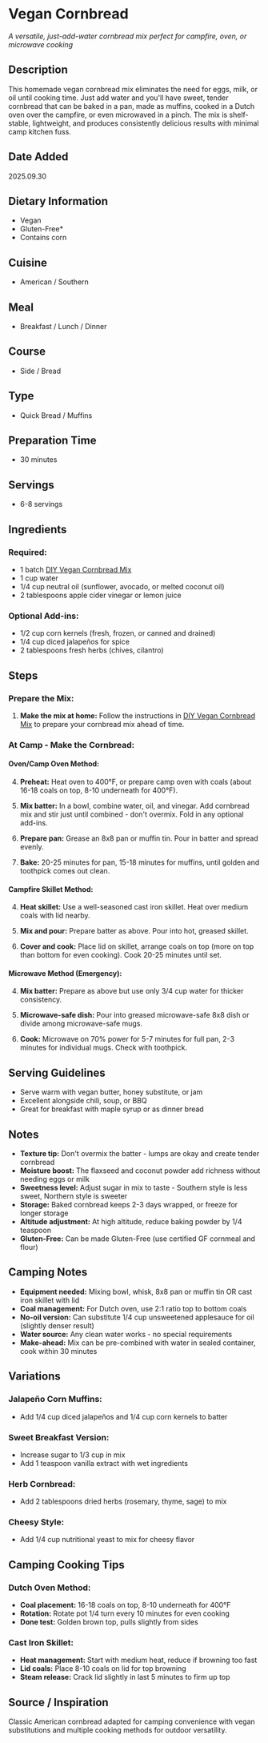# Vegan Cornbread
*A versatile, just-add-water cornbread mix perfect for campfire, oven, or microwave cooking*

## Description
This homemade vegan cornbread mix eliminates the need for eggs, milk, or oil until cooking time. Just add water and you'll have sweet, tender cornbread that can be baked in a pan, made as muffins, cooked in a Dutch oven over the campfire, or even microwaved in a pinch. The mix is shelf-stable, lightweight, and produces consistently delicious results with minimal camp kitchen fuss.

## Date Added
2025.09.30

## Dietary Information
- Vegan
- Gluten-Free*
- Contains corn

## Cuisine
- American / Southern

## Meal
- Breakfast / Lunch / Dinner

## Course
- Side / Bread

## Type
- Quick Bread / Muffins

## Preparation Time
- 30 minutes

## Servings
- 6-8 servings

## Ingredients
### Required:
- 1 batch [DIY Vegan Cornbread Mix](https://raw.githubusercontent.com/wclaytor/vegan-campsite-cookbook/refs/heads/main/recipes/diy-vegan-cornbread-mix.md)
- 1 cup water
- 1/4 cup neutral oil (sunflower, avocado, or melted coconut oil)
- 2 tablespoons apple cider vinegar or lemon juice

### Optional Add-ins:
- 1/2 cup corn kernels (fresh, frozen, or canned and drained)
- 1/4 cup diced jalapeños for spice
- 2 tablespoons fresh herbs (chives, cilantro)

## Steps
### Prepare the Mix:
1. **Make the mix at home:** Follow the instructions in [DIY Vegan Cornbread Mix](https://raw.githubusercontent.com/wclaytor/vegan-campsite-cookbook/refs/heads/main/recipes/diy-vegan-cornbread-mix.md) to prepare your cornbread mix ahead of time.

### At Camp - Make the Cornbread:

#### Oven/Camp Oven Method:
4. **Preheat:** Heat oven to 400°F, or prepare camp oven with coals (about 16-18 coals on top, 8-10 underneath for 400°F).

5. **Mix batter:** In a bowl, combine water, oil, and vinegar. Add cornbread mix and stir just until combined - don't overmix. Fold in any optional add-ins.

6. **Prepare pan:** Grease an 8x8 pan or muffin tin. Pour in batter and spread evenly.

7. **Bake:** 20-25 minutes for pan, 15-18 minutes for muffins, until golden and toothpick comes out clean.

#### Campfire Skillet Method:
4. **Heat skillet:** Use a well-seasoned cast iron skillet. Heat over medium coals with lid nearby.

5. **Mix and pour:** Prepare batter as above. Pour into hot, greased skillet.

6. **Cover and cook:** Place lid on skillet, arrange coals on top (more on top than bottom for even cooking). Cook 20-25 minutes until set.

#### Microwave Method (Emergency):
4. **Mix batter:** Prepare as above but use only 3/4 cup water for thicker consistency.

5. **Microwave-safe dish:** Pour into greased microwave-safe 8x8 dish or divide among microwave-safe mugs.

6. **Cook:** Microwave on 70% power for 5-7 minutes for full pan, 2-3 minutes for individual mugs. Check with toothpick.

## Serving Guidelines
- Serve warm with vegan butter, honey substitute, or jam
- Excellent alongside chili, soup, or BBQ
- Great for breakfast with maple syrup or as dinner bread

## Notes
- **Texture tip:** Don't overmix the batter - lumps are okay and create tender cornbread
- **Moisture boost:** The flaxseed and coconut powder add richness without needing eggs or milk
- **Sweetness level:** Adjust sugar in mix to taste - Southern style is less sweet, Northern style is sweeter
- **Storage:** Baked cornbread keeps 2-3 days wrapped, or freeze for longer storage
- **Altitude adjustment:** At high altitude, reduce baking powder by 1/4 teaspoon
- **Gluten-Free:** Can be made Gluten-Free (use certified GF cornmeal and flour)

## Camping Notes
- **Equipment needed:** Mixing bowl, whisk, 8x8 pan or muffin tin OR cast iron skillet with lid
- **Coal management:** For Dutch oven, use 2:1 ratio top to bottom coals
- **No-oil version:** Can substitute 1/4 cup unsweetened applesauce for oil (slightly denser result)
- **Water source:** Any clean water works - no special requirements
- **Make-ahead:** Mix can be pre-combined with water in sealed container, cook within 30 minutes

## Variations
### Jalapeño Corn Muffins:
- Add 1/4 cup diced jalapeños and 1/4 cup corn kernels to batter

### Sweet Breakfast Version:
- Increase sugar to 1/3 cup in mix
- Add 1 teaspoon vanilla extract with wet ingredients

### Herb Cornbread:
- Add 2 tablespoons dried herbs (rosemary, thyme, sage) to mix

### Cheesy Style:
- Add 1/4 cup nutritional yeast to mix for cheesy flavor

## Camping Cooking Tips
### Dutch Oven Method:
- **Coal placement:** 16-18 coals on top, 8-10 underneath for 400°F
- **Rotation:** Rotate pot 1/4 turn every 10 minutes for even cooking
- **Done test:** Golden brown top, pulls slightly from sides

### Cast Iron Skillet:
- **Heat management:** Start with medium heat, reduce if browning too fast
- **Lid coals:** Place 8-10 coals on lid for top browning
- **Steam release:** Crack lid slightly in last 5 minutes to firm up top

## Source / Inspiration
Classic American cornbread adapted for camping convenience with vegan substitutions and multiple cooking methods for outdoor versatility.

